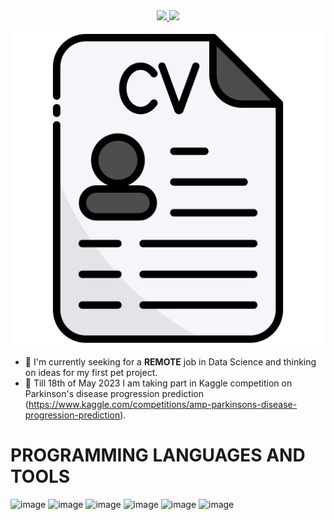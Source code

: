 <div id="contact_badges" align="center">
  <a href="https://t.me/vododokhov21"> 
    <img src="https://img.shields.io/badge/Telegram-2CA5E0?style=for-the-badge&logo=telegram&logoColor=white"/>
  </a>
  <a href="https://www.linkedin.com/in/vadadokhau"> 
    <img src="https://img.shields.io/badge/LinkedIn-0077B5?style=for-the-badge&logo=linkedin&logoColor=white"/>
  </a>
</div>

[![Foo](https://github.com/uladzislau21/uladzislau21/blob/main/cv.png)](https://github.com/uladzislau21/uladzislau21/blob/main/%D0%92%D0%BB%D0%B0%D0%B4%D0%B8%D1%81%D0%BB%D0%B0%D0%B2%20%D0%92%D0%BE%D0%B4%D0%BE%D0%B4%D0%BE%D1%85%D0%BE%D0%B2.pdf)

- 🔭 I'm currently seeking for a **REMOTE** job in Data Science and thinking on ideas for my first pet project.
- 👴 Till 18th of May 2023 I am taking part in Kaggle competition on Parkinson's disease progression prediction (https://www.kaggle.com/competitions/amp-parkinsons-disease-progression-prediction).

# PROGRAMMING LANGUAGES AND TOOLS

![image](https://img.shields.io/badge/Python-FFD43B?style=for-the-badge&logo=python&logoColor=blue)
![image](https://img.shields.io/badge/R-276DC3?style=for-the-badge&logo=r&logoColor=white)
![image](https://img.shields.io/badge/Pandas-2C2D72?style=for-the-badge&logo=pandas&logoColor=white)
![image](https://img.shields.io/badge/scikit_learn-F7931E?style=for-the-badge&logo=scikit-learn&logoColor=white)
![image](https://img.shields.io/badge/shell_script-%23121011.svg?style=for-the-badge&logo=gnu-bash&logoColor=white)
![image](https://img.shields.io/badge/Shiny-shinyapps.io-blue?style=flat&labelColor=white&logo=RStudio&logoColor=blue)
